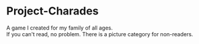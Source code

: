 # Project-Charades
A game I created for my family of all ages.  
If you can't read, no problem.  There is a picture category for non-readers.
